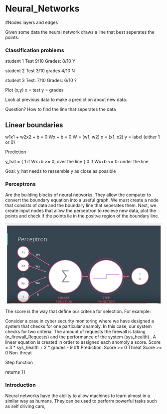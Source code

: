 # Neural_Networks

#Nodes layers and edges 

Given some data the neural network draws a line that best seperates the points. 

### Classification problems

student 1
Test 9/10
Grades: 8/10 Y 

student 2
Test 3/10
grades 4/10 N

student 3 
Test: 7/10
Grades: 6/10 ? 

Plot (x,y) x = test y = grades

Look at previous data to make a prediction about new data. 

Question? How to find the line that seperates the data

## Linear boundaries

w1x1 + w2x2 + b = 0
Wx + b = 0 
W = (w1, w2)
x = (x1, x2)
y = label (either 1 or 0)

Prediction 

y_hat = { 1 if Wx+b >= 0; over the line
        { 0 if Wx+b <= 0: under the line
        
Goal: y_hat needs to ressemble y as close as possible 


### Perceptrons 

Are the building blocks of neural networks. They allow the computer to convert the boundary equation into a useful graph.
We must create a node that consists of data and the boundary line that seperates them. Next, we create input nodes that allow the perceptron to recieve new data, plot the points and check if the points lie in the positve region of the boundary line. 

![What is this](perceptron.png)

The score is the way that define our criteria for selection. For example:

Consider a case in cyber security monitoring where we have designed a system that checks for one particular anamoly. In this case, our system checks for two criteria. The amount of requests the firewall is taking (n_firewall_Requests) and the performance of the system (sys_health) . A linear equation is created in order to assigned each anomoly a score. 
        Score = 3 * sys_health + 2 * grades - 9
        ## Prediction:
        Score >= 0 Threat
        Score >= 0 Non-threat 
        
Step function 

returns 1 i
        










### Introduction



Neural networks have the ability to allow machines to learn almost in a simliar way as humans. They can be used to perform powerful tasks such as self driving cars, 
